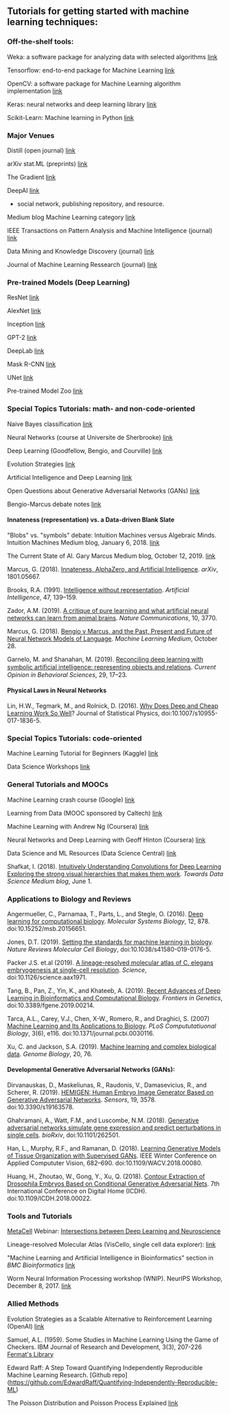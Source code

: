 ## Tutorials for getting started with machine learning techniques:

### Off-the-shelf tools:

Weka: a software package for analyzing data with selected algorithms   [link](https://www.cs.waikato.ac.nz/ml/weka/)  

Tensorflow: end-to-end package for Machine Learning  [link](https://www.tensorflow.org/)  

OpenCV: a software package for Machine Learning algorithm implementation  [link](https://opencv.org/)

Keras: neural networks and deep learning library  [link](https://keras.io)

Scikit-Learn: Machine learning in Python  [link](https://scikit-learn.org/stable/)

### Major Venues
Distill (open journal)   [link](https://distill.pub/)

arXiv stat.ML (preprints)  [link](https://arxiv.org/list/stat.ML/recent)

The Gradient  [link](https://thegradient.pub/)

DeepAI  [link](https://deepai.org/)
* social network, publishing repository, and resource.

Medium blog Machine Learning category  [link](https://medium.com/topic/machine-learning)

IEEE Transactions on Pattern Analysis and Machine Intelligence (journal)  [link](https://ieeexplore.ieee.org/xpl/RecentIssue.jsp?punumber=34)

Data Mining and Knowledge Discovery (journal)  [link](https://link.springer.com/journal/10618)

Journal of Machine Learning Ressearch (journal)  [link](http://www.jmlr.org/)

### Pre-trained Models (Deep Learning)

ResNet  [link](https://towardsdatascience.com/an-overview-of-resnet-and-its-variants-5281e2f56035)

AlexNet  [link](https://medium.com/@smallfishbigsea/a-walk-through-of-alexnet-6cbd137a5637)

Inception  [link](https://towardsdatascience.com/a-simple-guide-to-the-versions-of-the-inception-network-7fc52b863202)

GPT-2  [link](https://openai.com/blog/better-language-models/)

DeepLab  [link](https://ai.googleblog.com/2018/03/semantic-image-segmentation-with.html)

Mask R-CNN  [link](https://medium.com/@jonathan_hui/image-segmentation-with-mask-r-cnn-ebe6d793272)

UNet  [link](https://towardsdatascience.com/u-net-b229b32b4a71)

Pre-trained Model Zoo  [link](https://modelzoo.co/)

### Special Topics Tutorials: math- and non-code-oriented  

Naive Bayes classification  [link](https://www.machinelearningplus.com/predictive-modeling/how-naive-bayes-algorithm-works-with-example-and-full-code/)  

Neural Networks (course at Universite de Sherbrooke)  [link](https://www.youtube.com/playlist?list=PL6Xpj9I5qXYEcOhn7TqghAJ6NAPrNmUBH)  

Deep Learning (Goodfellow, Bengio, and Courville)  [link](http://www.deeplearningbook.org/)

Evolution Strategies  [link](https://lilianweng.github.io/lil-log/2019/09/05/evolution-strategies.html)

Artificial Intelligence and Deep Learning  [link](https://www.datasciencecentral.com/profiles/blogs/the-mathematics-behind-artificial-intelligence-and-deep-learning)

Open Questions about Generative Adversarial Networks (GANs)  [link](https://distill.pub/2019/gan-open-problems/)

Bengio-Marcus debate notes  [link](https://montrealartificialintelligence.com/aidebate/)

#### Innateness (representation) vs. a Data-driven Blank Slate  

"Blobs" vs. "symbols" debate:
Intuition Machines versus Algebraic Minds. Intuition Machines Medium blog, January 6, 2018. [link](https://medium.com/intuitionmachine/intuition-machines-versus-algebraic-minds-fad052b46ad5)

The Current State of AI. Gary Marcus Medium blog, October 12, 2019. [link](https://medium.com/@GaryMarcus/the-current-state-of-ai-and-deep-learning-a-reply-to-yoshua-bengio-77952ead7970)

Marcus, G. (2018). [Innateness, AlphaZero, and Artificial Intelligence](https://arxiv.org/abs/1801.05667). _arXiv_, 1801.05667.

Brooks, R.A. (1991). [Intelligence without representation](http://citeseerx.ist.psu.edu/viewdoc/download?doi=10.1.1.308.6537&rep=rep1&type=pdf). _Artificial Intelligence_, 47, 139–159.

Zador, A.M. (2019). [A critique of pure learning and what artificial neural networks can learn from animal brains](https://www.nature.com/articles/s41467-019-11786-6). _Nature Communications_, 10, 3770.

Marcus, G. (2018). [Bengio v Marcus, and the Past, Present and Future of Neural Network Models of Language](https://medium.com/@GaryMarcus/bengio-v-marcus-and-the-past-present-and-future-of-neural-network-models-of-language-b4f795ff352b). _Machine Learning Medium_, October 28.

Garnelo, M. and Shanahan, M. (2019). [Reconciling deep learning with symbolic artiﬁcial intelligence: representing objects and relations](https://www.sciencedirect.com/science/article/pii/S2352154618301943). _Current Opinion in Behavioral Sciences_, 29, 17–23.

#### Physical Laws in Neural Networks  

Lin, H.W., Tegmark, M., and Rolnick, D. (2016). [Why Does Deep and Cheap Learning Work So Well](https://arxiv.org/abs/1608.08225)? Journal of Statistical Physics, doi:10.1007/s10955-017-1836-5.


### Special Topics Tutorials: code-oriented  

Machine Learning Tutorial for Beginners (Kaggle)  [link](https://www.kaggle.com/kanncaa1/machine-learning-tutorial-for-beginners)

Data Science Workshops  [link](https://github.com/datascienceworkshops)  


### General Tutorials and MOOCs  

Machine Learning crash course (Google)  [link](https://developers.google.com/machine-learning/crash-course/)  

Learning from Data (MOOC sponsored by Caltech)  [link](https://work.caltech.edu/telecourse.html)  

Machine Learning with Andrew Ng (Coursera)  [link](https://www.coursera.org/learn/machine-learning)

Neural Networks and Deep Learning with Geoff Hinton (Coursera)  [link](https://www.coursera.org/learn/neural-networks-deep-learning)

Data Science and ML Resources (Data Science Central)  [link](https://www.datasciencecentral.com/profiles/blogs/comprehensive-repository-of-data-science-and-ml-resources)  

Shafkat, I. (2018). [Intuitively Understanding Convolutions for Deep Learning Exploring the strong visual hierarchies that makes them work](https://towardsdatascience.com/intuitively-understanding-convolutions-for-deep-learning-1f6f42faee1). _Towards Data Science Medium blog_, June 1.

### Applications to Biology and Reviews

Angermueller, C., Parnamaa, T., Parts, L., and Stegle, O. (2016). [Deep learning for computational biology](https://www.embopress.org/doi/pdf/10.15252/msb.20156651). _Molecular Systems Biology_, 12, 878. doi:10.15252/msb.20156651.

Jones, D.T. (2019). [Setting the standards for machine learning in biology](https://www.nature.com/articles/s41580-019-0176-5). _Nature Reviews Molecular Cell Biology_, doi:10.1038/s41580-019-0176-5.

Packer J.S. et.al (2019). [A lineage-resolved molecular atlas of C. elegans embryogenesis at single-cell resolution](https://science.sciencemag.org/content/early/2019/09/04/science.aax1971). _Science_, doi:10.1126/science.aax1971.

Tang, B., Pan, Z., Yin, K., and Khateeb, A. (2019). [Recent Advances of Deep Learning in Bioinformatics and Computational Biology](https://www.frontiersin.org/articles/10.3389/fgene.2019.00214/full). _Frontiers in Genetics_, doi:10.3389/fgene.2019.00214.

Tarca, A.L., Carey, V.J., Chen, X-W., Romero, R., and Draghici, S. (2007) [Machine Learning and Its Applications to Biology](https://journals.plos.org/ploscompbiol/article?id=10.1371/journal.pcbi.0030116). _PLoS Compututatiuonal Biology_, 3(6), e116. doi:10.1371/journal.pcbi.0030116.

Xu, C. and Jackson, S.A. (2019). [Machine learning and complex biological data](https://genomebiology.biomedcentral.com/articles/10.1186/s13059-019-1689-0). _Genome Biology_, 20, 76.

#### Developmental Generative Adversarial Networks (GANs):

Dirvanauskas, D., Maskeliunas, R., Raudonis, V., Damasevicius, R., and Scherer, R. (2019). [HEMIGEN: Human Embryo Image Generator Based on Generative Adversarial Networks](https://www.mdpi.com/1424-8220/19/16/3578). _Sensors_, 19, 3578. doi:10.3390/s19163578.

Ghahramani, A., Watt, F.M., and Luscombe, N.M. (2018). [Generative adversarial networks simulate gene expression and predict perturbations in single cells](https://www.biorxiv.org/content/10.1101/262501v2). _bioRxiv_, doi:10.1101/262501.

Han, L., Murphy, R.F., and Ramanan, D. (2018). [Learning Generative Models of Tissue Organization with Supervised GANs](https://phymhan.github.io/pdf/supervised_gan.pdf). IEEE Winter Conference on Applied Compututer Vision, 682–690. doi:10.1109/WACV.2018.00080.

Huang, H., Zhoutao, W., Gong, Y., Xu, Q. (2018). [Contour Extraction of Drosophila Embryos Based on Conditional Generative Adversarial Nets](https://www.researchgate.net/publication/330953777_Contour_Extraction_of_Drosophila_Embryos_Based_on_Conditional_Generative_Adversarial_Nets). 7th International Conference on Digital Home (ICDH). doi:10.1109/ICDH.2018.00022.

### Tools and Tutorials  
[MetaCell](https://www.metacell.us/) Webinar: [Intersections between Deep Learning and Neuroscience](https://www.metacell.us/events/intersections-between-deep-learning-and-neuroscience)

Lineage-resolved Molecular Atlas (VisCello, single cell data explorer):  [link](https://cello.shinyapps.io/celegans/)

"Machine Learning and Artificial Intelligence in Bioinformatics" section in _BMC Bioinformatics_  [link](https://www.biomedcentral.com/collections/machinelearningcomp)

Worm Neural Information Processing workshop (WNIP). NeurIPS Workshop, December 8, 2017.  [link](https://sites.google.com/site/wwnip2017/)


### Allied Methods

Evolution Strategies as a Scalable Alternative to Reinforcement Learning (OpenAI)  [link](https://openai.com/blog/evolution-strategies/)

Samuel, A.L. (1959). Some Studies in Machine Learning Using the Game of Checkers. IBM Journal of Research and Development, 
3(3), 207-226  [Fermat's Library](https://fermatslibrary.com/s/some-studies-in-machine-learning-using-the-game-of-checkers#email-newsletter)

Edward Raff: A Step Toward Quantifying Independently Reproducible Machine Learning Research.  [Github repo]
(https://github.com/EdwardRaff/Quantifying-Independently-Reproducible-ML)  

The Poisson Distribution and Poisson Process Explained  [link](https://towardsdatascience.com/the-poisson-distribution-and-poisson-process-explained-4e2cb17d459)  
